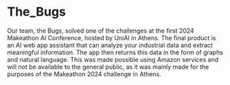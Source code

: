 # The_Bugs
Our team, the Bugs, solved one of the challenges at the first 2024 Makeathon AI Conference, hosted by UniAI in Athens. The final product is an AI web app assistant that can analyze your industrial data and extract meaningful information. The app then returns this data in the form of graphs and natural language. This was made possible using Amazon services and will not be available to the general public, as it was mainly made for the purposes of the Makeathon 2024 challenge in Athens.
